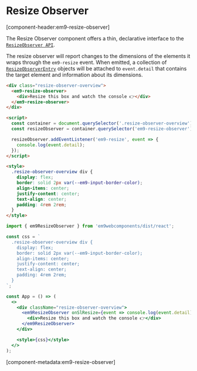 # Resize Observer

[component-header:em9-resize-observer]

The Resize Observer component offers a thin, declarative interface to the [`ResizeObserver API`](https://developer.mozilla.org/en-US/docs/Web/API/ResizeObserver).

The resize observer will report changes to the dimensions of the elements it wraps through the `em9-resize` event. When emitted, a collection of [`ResizeObserverEntry`](https://developer.mozilla.org/en-US/docs/Web/API/ResizeObserverEntry) objects will be attached to `event.detail` that contains the target element and information about its dimensions.

```html preview
<div class="resize-observer-overview">
  <em9-resize-observer>
    <div>Resize this box and watch the console 👉</div>
  </em9-resize-observer>
</div>

<script>
  const container = document.querySelector('.resize-observer-overview');
  const resizeObserver = container.querySelector('em9-resize-observer');

  resizeObserver.addEventListener('em9-resize', event => {
    console.log(event.detail);
  });
</script>

<style>
  .resize-observer-overview div {
    display: flex;
    border: solid 2px var(--em9-input-border-color);
    align-items: center;
    justify-content: center;
    text-align: center;
    padding: 4rem 2rem;
  }
</style>
```

```jsx react
import { em9ResizeObserver } from 'em9webcomponents/dist/react';

const css = `
  .resize-observer-overview div {
    display: flex; 
    border: solid 2px var(--em9-input-border-color); 
    align-items: center; 
    justify-content: center;
    text-align: center;
    padding: 4rem 2rem;
  }
`;

const App = () => (
  <>
    <div className="resize-observer-overview">
      <em9ResizeObserver onSlResize={event => console.log(event.detail)}>
        <div>Resize this box and watch the console 👉</div>
      </em9ResizeObserver>
    </div>

    <style>{css}</style>
  </>
);
```

[component-metadata:em9-resize-observer]
